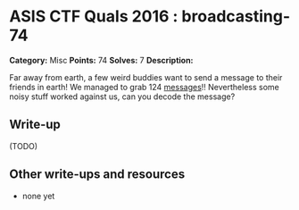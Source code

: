 # ASIS CTF Quals 2016 : broadcasting-74

**Category:** Misc
**Points:** 74
**Solves:** 7
**Description:**

Far away from earth, a few weird buddies want to send a message to their friends in earth! We managed to grab 124 [messages](https://github.com/ctfs/write-ups-2016/tree/master/asis-ctf-quals-2016/misc/broadcasting-74/Broadcasting)!! Nevertheless some noisy stuff worked against us, can you decode the message?

## Write-up

(TODO)

## Other write-ups and resources

* none yet
